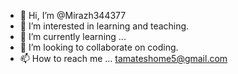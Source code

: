 - 👋 Hi, I’m @Mirazh344377
- 👀 I’m interested in learning and teaching.
- 🌱 I’m currently learning ...
- 💞️ I’m looking to collaborate on coding.
- 📫 How to reach me ... tamateshome5@gmail.com

<!---
Mirazh344377/Mirazh344377 is a ✨ special ✨ repository because its `README.md` (this file) appears on your GitHub profile.
You can click the Preview link to take a look at your changes.
--->
